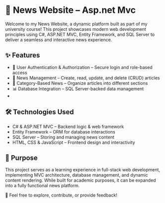 
# 📰 News Website – Asp.net Mvc

Welcome to my News Website, a dynamic platform built as part of my university course! This project showcases modern web development principles using C#, ASP.NET MVC, Entity Framework, and SQL Server to deliver a seamless and interactive news experience.  

## ✨ Features  
- 🚀 User Authentication & Authorization – Secure login and role-based access  
- 📝 News Management – Create, read, update, and delete (CRUD) articles  
- 📂 Category-Based News – Organize articles into different sections  
- 📊 Database Integration – SQL Server-backed data management
- 

## 🛠️ Technologies Used  
- C# & ASP.NET MVC – Backend logic & web framework  
- Entity Framework – ORM for database interactions  
- SQL Server – Storing and managing news content  
- HTML, CSS & JavaScript – Frontend design and interactivity  

## 🎯 Purpose  
This project serves as a learning experience in full-stack web development, implementing MVC architecture, database management, and dynamic content rendering. While built for academic purposes, it can be expanded into a fully functional news platform.  

🔗 Feel free to explore, contribute, or provide feedback!
